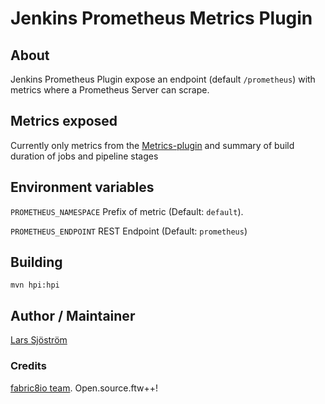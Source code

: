 # Jenkins Prometheus Metrics Plugin

## About
Jenkins Prometheus Plugin expose an endpoint (default `/prometheus`) with metrics where a Prometheus Server can scrape.

## Metrics exposed
Currently only metrics from the [Metrics-plugin](https://github.com/jenkinsci/metrics-plugin) and summary of build
duration of jobs and pipeline stages

## Environment variables

`PROMETHEUS_NAMESPACE` Prefix of metric (Default: `default`).

`PROMETHEUS_ENDPOINT` REST Endpoint (Default: `prometheus`)

## Building
`mvn hpi:hpi`

## Author / Maintainer
[Lars Sjöström](https://github.com/lsjostro)

### Credits
[fabric8io team](https://github.com/fabric8io). Open.source.ftw++!
